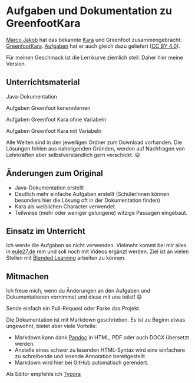 # Aufgaben und Dokumentation zu GreenfootKara

[Marco Jakob](https://github.com/marcojakob) hat das bekannte [Kara](http://swisseduc.ch/informatik/karatojava/) und Greenfoot zusammengebracht: [GreenfootKara](https://github.com/marcojakob/greenfoot-kara). [Aufgaben](http://code.makery.ch/library/greenfoot-kara/de/) hat er auch gleich dazu geliefert ([CC BY 4.0](https://creativecommons.org/licenses/by/4.0/)).

Für meinen Geschmack ist die Lernkurve ziemlich steil. Daher hier meine Version.



## Unterrichtsmaterial

Java-Dokumentation

Aufgaben Greenfoot kenennlernen

Aufgaben Greenfoot Kara ohne Variabeln

Aufgaben Greenfoot Kara mit Variabeln 

Alle Welten sind in den jeweiligen Ordner zum Download vorhanden. Die Lösungen fehlen aus naheligenden Gründen, werden auf Nachfragen von Lehrkräften aber selbstverständlich gern verschickt. :stuck_out_tongue:



## Änderungen zum Original

* Java-Dokumentation erstellt
* Deutlich mehr einfache Aufgaben erstellt (SchülerInnen können besonders hier die Lösung oft in der Dokumentation finden)
* Kara als weiblichen Character verwendet.
* Teilweise (mehr oder weniger gelungene) witzige Passagen eingebaut.





## Einsatz im Unterricht

Ich werde die Aufgaben so nicht verwenden. Vielmehr kommt bei mir alles in [eule27.de](https://eule27.de/) rein und soll noch mit Videos ergänzt werden. Ziel ist an vielen Stellen mit [Blended Learning](https://de.wikipedia.org/wiki/Integriertes_Lernen) arbeiten zu können.



## Mitmachen

Ich freue mich, wenn du Änderungen an den Aufgaben und Dokumentationen vornimmst und diese mit uns teilst! :smile:

Sende einfach ein Pull-Request oder Forke das Projekt.



Die Dokumentation ist mit Markdown geschrieben. Es ist zu Beginn etwas ungewohnt, bietet aber viele Vorteile:

* Markdown kann dank [Pandoc](http://www.pandoc.org/) in HTML, PDF oder auch DOCX übersetzt werden.
* Anstelle eines schwer zu lesenden HTML-Syntax wird eine einfachere zu schreibende und lesende Annotation bereitgestellt.
* Markdown wird hier bei GitHub automatisch gerendert.

Als Editor empfehle ich [Typora](https://typora.io/)